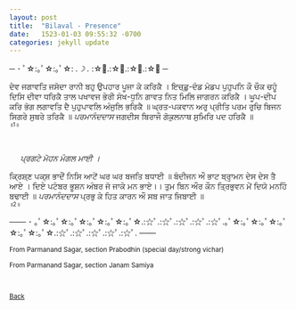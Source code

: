 ```yaml
---
layout: post
title:  "Bilaval - Presence"
date:   1523-01-03 09:55:32 -0700
categories: jekyll update
---
```


─ ･ ﾟ☆:｡ﾟ☆:｡ﾟ☆: *.☽ .* :☆ﾟ.:☆ﾟ.:☆ﾟ.:☆ﾟ ─

ਦੇਵ ਜਗਾਵਤਿ ਜਸੋਦਾ ਰਾਨੀ ਬਹੁ ਉਪਹਾਰ ਪੂਜਾ ਕੇ ਕਰਿਕੈ ।
ਇਚ੍ਛੁ-ਦੰਡ ਮੰਡਪ ਪੁਹੁਪਨਿ ਕੌ ਚੌਕ ਚਹੂੰ ਦਿਸਿ ਦੀਵਾ ਧਰਿਕੈ ਤਾਲ ਪਖਾਵਜ ਭੇਰੀ ਸੰਖ-ਧੁਨਿ ਗਾਵਤ ਨਿਤ ਮਿਲਿ
ਜਾਗਰਨ ਕਰਿਕੈ ।
ਘੂਪ-ਦੀਪ ਕਰਿ ਭੋਗ ਲਗਾਵਤਿ ਦੈ ਪੁਹੁਪਾਵਲਿ ਅੰਜੁਲਿ ਭਰਿਕੈ ॥
ਘ੍ਰਤ-ਪਕਵਾਨ ਅਰੁ ਪ੍ਰੀਤਿ ਪਰਮ ਰੁਚਿ ਬਿਜਨ ਸਿਗਰੇ ਸੁਥਰੇ ਤਰਿਕੈ ॥
<em>ਪਰਮਾਨੰਦਦਾਸ</em> ਜਗਦੀਸ ਬਿਰਾਜੌ ਗੋਕੁਲਨਾਥ ਸੁਮਿਰਿ ਪਦ ਹਰਿਕੈ ॥
<br><small><small>॥1॥</small></small>

<br>

&nbsp;&nbsp;&nbsp;&nbsp;<em>
ਪ੍ਰਗਟੇ ਮੋਹਨ ਮੰਗਲ ਮਾਈ ।</em>

ਕ੍ਰਿਸ਼੍ਣ ਪਕ੍ਸ਼ ਭਾਦੌਂ ਨਿਸਿ ਆਟੇਂ ਘਰ ਘਰ ਬਜਤਿ ਬਧਾਈ ॥
ਬੰਦੀਜਨ ਔ ਭਾਟ ਬ੍ਰਾਹ੍ਮਨ ਦੇਸ ਦੇਸ ਤੈ ਆਏ ।
ਦਿਏ ਪਟੰਬਰ ਭੂਸ਼ਨ ਅੰਬਰ ਜੋ ਜਾਕੇ ਮਨ ਭਾਏ।।
ਤੁਮ ਬਿਨ ਔਰ ਕੌਨ ਤ੍ਰਿਭੁਵਨ ਮੇਂ ਦਿਯੋ ਮਨਹਿੰ ਬਢਾਈ ॥
<em>ਪਰਮਾਨੰਦਦਾਸ</em> ਪ੍ਰਭੁ ਕੇ ਹਿਤ ਕਾਰਨ ਔ ਸਬ ਜਾਤ ਜਿਬਾਈ ॥
<br><small><small>॥2॥</small></small>

─── ･ ｡ﾟ☆:｡ﾟ☆:｡ﾟ☆:｡ﾟ☆:｡ﾟ☆:｡ﾟ☆.:☆ﾟ.:☆ﾟ.:☆ﾟ.:☆ﾟ.:☆ﾟ.｡ﾟ☆:｡ﾟ☆:｡ﾟ☆:｡ﾟ☆:｡ﾟ☆:｡ﾟ☆.:☆ﾟ.:☆ﾟ.:☆ﾟ.:☆ﾟ.:☆ﾟ. ───
<br>
<small>
<br>
From Parmanand Sagar, section Prabodhin (special day/strong vichar)
<br >
<br >
From Parmanand Sagar, section Janam Samiya
<br>
<br>
<br>

[Back][back]

[back]: /Gurbani-of-Bhagat-Parmanand-Ji/
